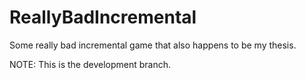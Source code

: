 # ReallyBadIncremental
Some really bad incremental game that also happens to be my thesis.

NOTE: This is the development branch.
